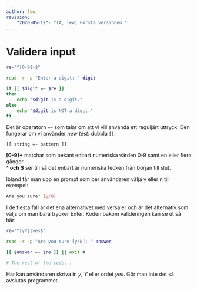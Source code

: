 ```yaml
---
author: lew
revision:
    "2020-05-12": "(A, lew) Första versionen."
...
```

Validera input
=======================
<!--
read -n 1 = one is enough
read -s = silent
read -a array -->


```bash
re="^[0-9]+$"

read -r -p "Enter a digit: " digit

if [[ $digit =~ $re ]]
then
    echo "$digit is a digit."
else
    echo "$digit is NOT a digit."
fi
```

Det är operatorn `=~` som talar om att vi vill använda ett reguljärt uttryck. Den fungerar om vi använder *new test*: dubbla `[[`.

```
[[ string =~ pattern ]]
```

**[0-9]+** matchar som bekant enbart numeriska värden 0-9 samt en eller flera gånger.  
**^ och $** ser till så det enbart är numeriska tecken från början till slut.



Ibland får man upp en prompt som ber användaren välja y eller n till exempel:

```bash
Are you sure? [y/N]
```

I de flesta fall är det ena alternativet med versaler och är det alternativ som väljs om man bara trycker Enter. Koden bakom valideringen kan se ut så här:

```bash
re="^[yY]|yes$"

read -r -p "Are you sure [y/N]: " answer

[[ $answer =~ $re ]] || exit 0

# The rest of the code...

```

Här kan användaren skriva in *y*, *Y* eller ordet *yes*. Gör man inte det så avslutas programmet.
